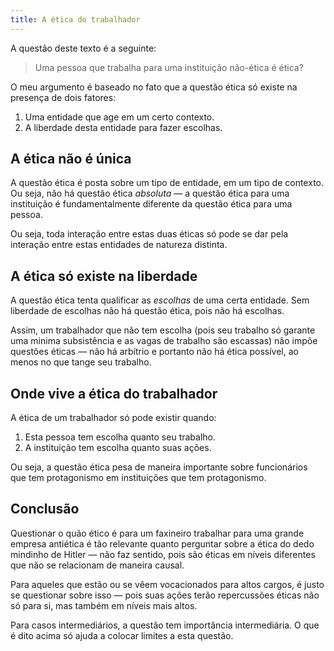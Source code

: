 ```yaml
---
title: A ética do trabalhador
---
```


A questão deste texto é a seguinte:

> Uma pessoa que trabalha para uma instituição não-ética é ética?

O meu argumento é baseado no fato que a questão ética só existe na presença de dois fatores:

1) Uma entidade que age em um certo contexto.
2) A liberdade desta entidade para fazer escolhas.

## A ética não é única

A questão ética é posta sobre um tipo de entidade, em um tipo de contexto.
Ou seja, não há questão ética *absoluta* — a questão ética para uma instituição é fundamentalmente diferente da questão ética para uma pessoa.

Ou seja, toda interação entre estas duas éticas só pode se dar pela interação entre estas entidades de natureza distinta.

## A ética só existe na liberdade

A questão ética tenta qualificar as *escolhas* de uma certa entidade.
Sem liberdade de escolhas não há questão ética, pois não há escolhas.

Assim, um trabalhador que não tem escolha (pois seu trabalho só garante uma minima subsistência e as vagas de trabalho são escassas) não impõe questões éticas — não há arbítrio e portanto não há ética possível, ao menos no que tange seu trabalho.

## Onde vive a ética do trabalhador

A ética de um trabalhador só pode existir quando:

1) Esta pessoa tem escolha quanto seu trabalho.
2) A instituição tem escolha quanto suas ações.

Ou seja, a questão ética pesa de maneira importante sobre funcionários que tem protagonismo em instituições que tem protagonismo.

## Conclusão

Questionar o quão ético é para um faxineiro trabalhar para uma grande empresa antiética é tão relevante quanto perguntar sobre a ética do dedo mindinho de Hitler — não faz sentido, pois são éticas em níveis diferentes que não se relacionam de maneira causal.

Para aqueles que estão ou se vêem vocacionados para altos cargos, é justo se questionar sobre isso — pois suas ações terão repercussões éticas não só para si, mas também em níveis mais altos.

Para casos intermediários, a questão tem importância intermediária.
O que é dito acima só ajuda a colocar limites a esta questão.

